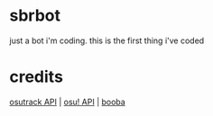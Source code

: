 # sbrbot
just a bot i'm coding. this is the first thing i've coded

# credits

[osutrack API](https://github.com/Ameobea/osutrack-api) |
[osu! API](https://osu.ppy.sh/docs/) |
[booba](https://github.com/LeaPhant/booba)

 
